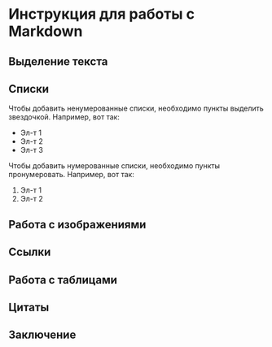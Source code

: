 # Инструкция для работы с Markdown

## Выделение текста

## Списки
Чтобы добавить ненумерованные списки, необходимо пункты выделить звездочкой. 
Например, вот так:
* Эл-т 1
* Эл-т 2
* Эл-т 3

Чтобы добавить нумерованные списки, необходимо пункты пронумеровать.
Например, вот так:
1. Эл-т 1
2. Эл-т 2
## Работа с изображениями 

## Ссылки

## Работа с таблицами

## Цитаты

## Заключение